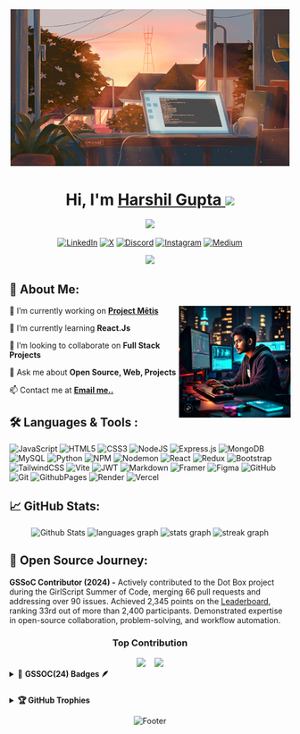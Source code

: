 <div align="center"><img src="./assets/banner.gif" width="500"></div>

###

<h1 align="center">Hi, I'm <a href="https://project-metis.vercel.app/">Harshil Gupta </a><img src="https://media.giphy.com/media/hvRJCLFzcasrR4ia7z/giphy.gif" width="28"></h1>

<p align="center">
    <img src="https://readme-typing-svg.herokuapp.com?color=E22FE4&width=380&height=45&lines=Exploring+New+Things;Full+Stack+Developer;Open+Source+Maestro;Learning+With+Building;Welcome...+!!&center=true">
</p>

<div align="center">

[![LinkedIn](https://img.shields.io/badge/LinkedIn-%230077B5.svg?logo=linkedin&logoColor=white)](https://linkedin.com/in/harshil-sync)
[![X](https://img.shields.io/badge/X-black.svg?logo=X&logoColor=white)](https://x.com/_Harshil05_)
[![Discord](https://img.shields.io/badge/Discord-%237289DA.svg?logo=discord&logoColor=white)](https://discord.gg/NJEjK3qv)
[![Instagram](https://img.shields.io/badge/Instagram-%23E4405F.svg?logo=Instagram&logoColor=white)](https://instagram.com/_harshil._.21)
[![Medium](https://img.shields.io/badge/Medium-12100E?logo=medium&logoColor=white)](https://medium.com/@harshil_005)

[![](https://visitcount.itsvg.in/api?id=hars-21&icon=0&color=0)](https://visitcount.itsvg.in)

</div>

## 💫 About Me:

<img src="./assets/side-image.jpeg" align="right" height="200">

<div align="left" width="30%">

🔭 I’m currently working on **[Project Mētis](https://project-metis.vercel.app/)**

🌱 I’m currently learning **React.Js**

👯 I’m looking to collaborate on **Full Stack Projects**

💬 Ask me about **Open Source, Web, Projects**

📫 Contact me at **[Email me..](harshil.dev05@gmail.com)**

</div>

## 🛠️ Languages & Tools :

![JavaScript](https://img.shields.io/badge/javascript-%23323330.svg?style=for-the-badge&logo=javascript&logoColor=%23F7DF1E)
![HTML5](https://img.shields.io/badge/html5-%23E34F26.svg?style=for-the-badge&logo=html5&logoColor=white)
![CSS3](https://img.shields.io/badge/css3-%231572B6.svg?style=for-the-badge&logo=css3&logoColor=white)
![NodeJS](https://img.shields.io/badge/node.js-6DA55F?style=for-the-badge&logo=node.js&logoColor=white)
![Express.js](https://img.shields.io/badge/express.js-%23404d59.svg?style=for-the-badge&logo=express&logoColor=%2361DAFB)
![MongoDB](https://img.shields.io/badge/MongoDB-%234ea94b.svg?style=for-the-badge&logo=mongodb&logoColor=white)
![MySQL](https://img.shields.io/badge/mysql-4479A1.svg?style=for-the-badge&logo=mysql&logoColor=white)
![Python](https://img.shields.io/badge/python-3670A0?style=for-the-badge&logo=python&logoColor=ffdd54)
![NPM](https://img.shields.io/badge/NPM-%23CB3837.svg?style=for-the-badge&logo=npm&logoColor=white)
![Nodemon](https://img.shields.io/badge/NODEMON-%23323330.svg?style=for-the-badge&logo=nodemon&logoColor=%BBDEAD)
![React](https://img.shields.io/badge/react-%2320232a.svg?style=for-the-badge&logo=react&logoColor=%2361DAFB)
![Redux](https://img.shields.io/badge/redux-%23593d88.svg?style=for-the-badge&logo=redux&logoColor=white)
![Bootstrap](https://img.shields.io/badge/bootstrap-%238511FA.svg?style=for-the-badge&logo=bootstrap&logoColor=white)
![TailwindCSS](https://img.shields.io/badge/tailwindcss-%2338B2AC.svg?style=for-the-badge&logo=tailwind-css&logoColor=white)
![Vite](https://img.shields.io/badge/vite-%23646CFF.svg?style=for-the-badge&logo=vite&logoColor=white)
![JWT](https://img.shields.io/badge/JWT-black?style=for-the-badge&logo=JSON%20web%20tokens)
![Markdown](https://img.shields.io/badge/markdown-%23000000.svg?style=for-the-badge&logo=markdown&logoColor=white)
![Framer](https://img.shields.io/badge/Framer-black?style=for-the-badge&logo=framer&logoColor=blue)
![Figma](https://img.shields.io/badge/figma-%23F24E1E.svg?style=for-the-badge&logo=figma&logoColor=white)
![GitHub](https://img.shields.io/badge/github-%23121011.svg?style=for-the-badge&logo=github&logoColor=white)
![Git](https://img.shields.io/badge/git-%23F05033.svg?style=for-the-badge&logo=git&logoColor=white)
![GithubPages](https://img.shields.io/badge/github%20pages-121013?style=for-the-badge&logo=github&logoColor=white)
![Render](https://img.shields.io/badge/Render-%46E3B7.svg?style=for-the-badge&logo=render&logoColor=white)
![Vercel](https://img.shields.io/badge/vercel-%23000000.svg?style=for-the-badge&logo=vercel&logoColor=white)

## 📈 GitHub Stats:

<div align="center">

<img src="http://github-profile-summary-cards.vercel.app/api/cards/profile-details?username=hars-21&theme=radical" height="130"  alt="Github Stats" />
  
<img src="https://github-readme-stats.vercel.app/api/top-langs?username=hars-21&locale=en&hide_title=false&layout=compact&card_width=320&langs_count=5&theme=dracula&hide_border=true" height="130" alt="languages graph" />

<img src="https://github-readme-stats.vercel.app/api?username=hars-21&hide_title=false&hide_rank=false&show_icons=true&include_all_commits=true&count_private=true&disable_animations=false&theme=dark&locale=en&hide_border=false" height="130" alt="stats graph" />

<img src="https://streak-stats.demolab.com?user=hars-21&locale=en&mode=daily&theme=great-gatsby&hide_border=false&border_radius=5" height="130" alt="streak graph"  />

</div>

## 📖 Open Source Journey:

**GSSoC Contributor (2024) -** Actively contributed to the Dot Box project during the GirlScript Summer of Code, merging 66 pull requests and addressing over 90 issues. Achieved 2,345 points on the [Leaderboard](https://gssoc.girlscript.tech/leaderboard), ranking 33rd out of more than 2,400 participants. Demonstrated expertise in open-source collaboration, problem-solving, and workflow automation.

<div align=center>

### Top Contribution

<a href="https://github.com/ChromeGaming/Dot-Box" >
<img src="https://github-readme-stats.vercel.app/api/pin/?username=ChromeGaming&repo=Dot-Box&theme=dark&description_lines_count=1&show_owner=true" width="37.5%"></a>&nbsp;&nbsp;&nbsp;
<a href="https://github.com/Rakesh9100/Beautiify" >
<img src="https://github-readme-stats.vercel.app/api/pin/?username=Rakesh9100&repo=Beautiify&theme=dark&description_lines_count=1&show_owner=true" width="37.5%"></a>

</div>

<details>
<summary> 🥇 <b>GSSOC(24) Badges 🪶</b></summary><br>

<div align='center'><a href="https://gssoc.girlscript.tech/leaderboard">
<img src="https://raw.githubusercontent.com/girlscript/gssoc-website-new/main/public/badges/postman.png" width="100px" height="100px" />
  <img src="https://github.com/girlscript/gssoc-website-new/blob/main/public/badges/1.png" width="100px" height="100px" />
  <img src="https://github.com/girlscript/gssoc-website-new/blob/main/public/badges/2.png" width="100px" height="100px" />
  <img src="https://github.com/girlscript/gssoc-website-new/blob/main/public/badges/3.png" width="100px" height="100px" />
  <img src="https://github.com/girlscript/gssoc-website-new/blob/main/public/badges/4.png" width="100px" height="100px" />
  <img src="https://github.com/girlscript/gssoc-website-new/blob/main/public/badges/5.png" width="100px" height="100px" />
  <img src="https://github.com/girlscript/gssoc-website-new/blob/main/public/badges/6.png" width="100px" height="100px" />
  </a>
</div>
</details>

###

<details>
<summary><b>🏆 GitHub Trophies</b></summary><br>

![](https://github-profile-trophy.vercel.app/?username=hars-21&theme=radical&no-frame=true&no-bg=true&margin-w=4)

</details>

<p align="center">
  <img src="https://capsule-render.vercel.app/api?type=waving&color=gradient&height=60&section=footer" alt="Footer"/>
</p>

